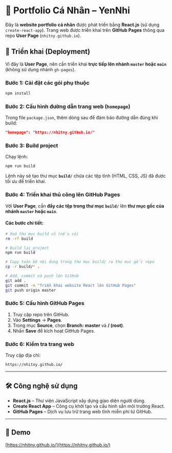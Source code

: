 


# 🎨 Portfolio Cá Nhân – YenNhi

Đây là **website portfolio cá nhân** được phát triển bằng **React.js** (sử dụng `create-react-app`). Trang web được triển khai trên **GitHub Pages** thông qua repo **User Page** (`nhitny.github.io`).

## 🚀 Triển khai (Deployment)

Vì đây là **User Page**, nên cần triển khai **trực tiếp lên nhánh `master` hoặc `main`** (không sử dụng nhánh `gh-pages`).

### Bước 1: Cài đặt các gói phụ thuộc

```bash
npm install
```

### Bước 2: Cấu hình đường dẫn trang web (`homepage`)

Trong file `package.json`, thêm dòng sau để đảm bảo đường dẫn đúng khi build:

```json
"homepage": "https://nhitny.github.io/"
```

### Bước 3: Build project

Chạy lệnh:

```bash
npm run build
```

Lệnh này sẽ tạo thư mục **`build/`** chứa các tệp tĩnh (HTML, CSS, JS) đã được tối ưu để triển khai.

### Bước 4: Triển khai thủ công lên GitHub Pages

Với **User Page**, cần **đẩy các tệp trong thư mục `build/`** lên **thư mục gốc của nhánh `master` hoặc `main`**.

#### Các bước chi tiết:

```bash
# Xoá thư mục build cũ (nếu có)
rm -rf build

# Build lại project
npm run build

# Copy toàn bộ nội dung trong thư mục build/ ra thư mục gốc repo
cp -r build/* .

# Add, commit và push lên GitHub
git add .
git commit -m "Triển khai website React lên GitHub Pages"
git push origin master  
```

### Bước 5: Cấu hình GitHub Pages

1. Truy cập repo trên GitHub.
2. Vào **Settings** → **Pages**.
3. Trong mục **Source**, chọn **Branch: master** và **/ (root)**.
4. Nhấn **Save** để kích hoạt GitHub Pages.

### Bước 6: Kiểm tra trang web

Truy cập địa chỉ:

```
https://nhitny.github.io/
```

---

## 🛠️ Công nghệ sử dụng

- **React.js** – Thư viện JavaScript xây dựng giao diện người dùng.
- **Create React App** – Công cụ khởi tạo và cấu hình sẵn môi trường React.
- **GitHub Pages** – Dịch vụ lưu trữ trang web tĩnh miễn phí từ GitHub.

---

## 📸 Demo

[https://nhitny.github.io/](https://nhitny.github.io/)

